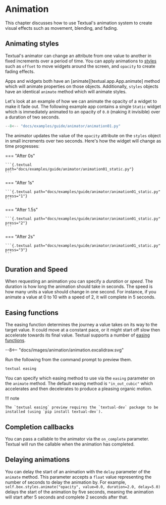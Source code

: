 # Animation

This chapter discusses how to use Textual's animation system to create visual effects such as movement, blending, and fading.


## Animating styles

Textual's animator can change an attribute from one value to another in fixed increments over a period of time. You can apply animations to [styles](styles.md) such as `offset` to move widgets around the screen, and `opacity` to create fading effects.

Apps and widgets both have an [animate][textual.app.App.animate] method which will animate properties on those objects. Additionally, `styles` objects have an identical `animate` method which will animate styles.

Let's look at an example of how we can animate the opacity of a widget to make it fade out.
The following example app contains a single `Static` widget which is immediately animated to an opacity of `0.0` (making it invisible) over a duration of two seconds.

```python hl_lines="14"
--8<-- "docs/examples/guide/animator/animation01.py"
```

The animator updates the value of the `opacity` attribute on the `styles` object in small increments over two seconds. Here's how the widget will change as time progresses:

=== "After 0s"

    ```{.textual path="docs/examples/guide/animator/animation01_static.py"}
    ```

=== "After 1s"

    ```{.textual path="docs/examples/guide/animator/animation01_static.py" press="1"}
    ```

=== "After 1.5s"

    ```{.textual path="docs/examples/guide/animator/animation01_static.py" press="2"}
    ```

=== "After 2s"

    ```{.textual path="docs/examples/guide/animator/animation01_static.py" press="3"}
    ```

## Duration and Speed

When requesting an animation you can specify a *duration* or *speed*.
The duration is how long the animation should take in seconds. The speed is how many units a value should change in one second.
For instance, if you animate a value at 0 to 10 with a speed of 2, it will complete in 5 seconds.

## Easing functions

The easing function determines the journey a value takes on its way to the target value.
It could move at a constant pace, or it might start off slow then accelerate towards its final value.
Textual supports a number of [easing functions](https://easings.net/).

<div class="excalidraw">
--8<-- "docs/images/animation/animation.excalidraw.svg"
</div>


Run the following from the command prompt to preview them.

```bash
textual easing
```

You can specify which easing method to use via the `easing` parameter on the `animate` method. The default easing method is `"in_out_cubic"` which accelerates and then decelerates to produce a pleasing organic motion.

!!! note

    The `textual easing` preview requires the `textual-dev` package to be installed (using `pip install textual-dev`).


## Completion callbacks

You can pass a callable to the animator via the `on_complete` parameter. Textual will run the callable when the animation has completed.

## Delaying animations

You can delay the start of an animation with the `delay` parameter of the `animate` method.
This parameter accepts a `float` value representing the number of seconds to delay the animation by.
For example, `self.box.styles.animate("opacity", value=0.0, duration=2.0, delay=5.0)` delays the start of the animation by five seconds,
meaning the animation will start after 5 seconds and complete 2 seconds after that.
